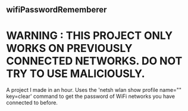 ## wifiPasswordRememberer

# WARNING : THIS PROJECT ONLY WORKS ON PREVIOUSLY CONNECTED NETWORKS. DO NOT TRY TO USE MALICIOUSLY.
A project I made in an hour. Uses the 'netsh wlan show profile name="" key=clear' command to get the password of WiFi networks you have connected to before.
